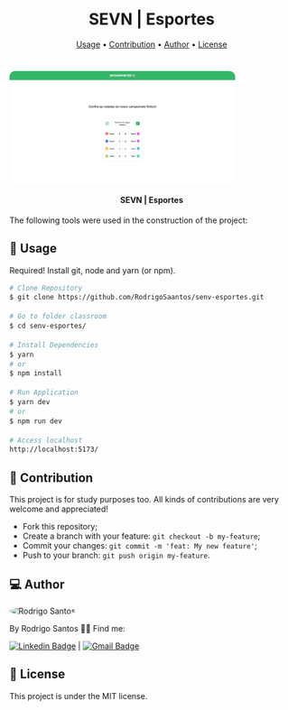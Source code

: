 <h1 align="center">
    SEVN | Esportes
</h1>

<p align="center">
 <a href="#usage">Usage</a> •
 <a href="#contribution">Contribution</a> •
 <a href="#author">Author</a> •
 <a href="#license">License</a>
</p>

<h1 align="center">
  <div style="display: flex; flex-direction: row;">
    <img width="400" style="border-radius: 10px" height="auto" alt="home" title="Home" src=".github/home.png" />
  <div>
</h1>

<h4 align="center">
	  SEVN | Esportes
</h4>

The following tools were used in the construction of the project:

<h2 id="usage" > 👷 Usage </h2>
Required! Install git, node and yarn (or npm).

```bash
# Clone Repository
$ git clone https://github.com/RodrigoSaantos/senv-esportes.git

# Go to folder classroom
$ cd senv-esportes/

# Install Dependencies
$ yarn
# or
$ npm install

# Run Application
$ yarn dev
# or
$ npm run dev

# Access localhost
http://localhost:5173/
```

<h2 id="contribution"> 🤝 Contribution </h2>

This project is for study purposes too. All kinds of contributions are very welcome and appreciated!

- Fork this repository;
- Create a branch with your feature: `git checkout -b my-feature`;
- Commit your changes: `git commit -m 'feat: My new feature'`;
- Push to your branch: `git push origin my-feature`.

<h2 id="author"> 💻 Author </h2>

<img style="border-radius: 50%;" src="https://github.com/RodrigoSaantos.png" width="100px;" alt="Rodrigo Santos"/>

By Rodrigo Santos 👋🏽 Find me:

[![Linkedin Badge](https://img.shields.io/badge/-RodrigoSantos-blue?style=flat-square&logo=Linkedin&logoColor=white&link=https://www.linkedin.com/in/rodrigo-dos-santos-silva-637225156/)](https://www.linkedin.com/in/rodrigosaantos/)
|
[![Gmail Badge](https://img.shields.io/badge/-contato.rodrigosaantos@gmail.com-c14438?style=flat-square&logo=Gmail&logoColor=white&link=mailto:contato.rodrigosaantos@gmail.com)](mailto:contato.rodrigosaantos@gmail.com)

<h2 id="license"> 📝 License </h2>

This project is under the MIT license.